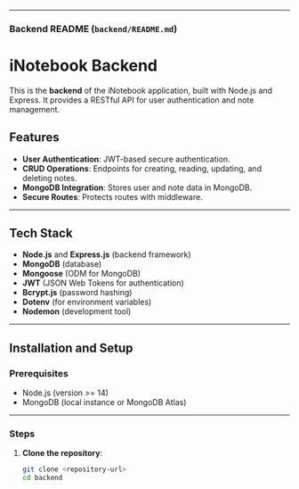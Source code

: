 
---

### **Backend README (`backend/README.md`)**


# iNotebook Backend

This is the **backend** of the iNotebook application, built with Node.js and Express. It provides a RESTful API for user authentication and note management.


## Features

- **User Authentication**: JWT-based secure authentication.
- **CRUD Operations**: Endpoints for creating, reading, updating, and deleting notes.
- **MongoDB Integration**: Stores user and note data in MongoDB.
- **Secure Routes**: Protects routes with middleware.

---

## Tech Stack

- **Node.js** and **Express.js** (backend framework)
- **MongoDB** (database)
- **Mongoose** (ODM for MongoDB)
- **JWT** (JSON Web Tokens for authentication)
- **Bcrypt.js** (password hashing)
- **Dotenv** (for environment variables)
- **Nodemon** (development tool)

---

## Installation and Setup

### Prerequisites

- Node.js (version >= 14)
- MongoDB (local instance or MongoDB Atlas)

---

### Steps

1. **Clone the repository**:
   ```bash
   git clone <repository-url>
   cd backend
```
